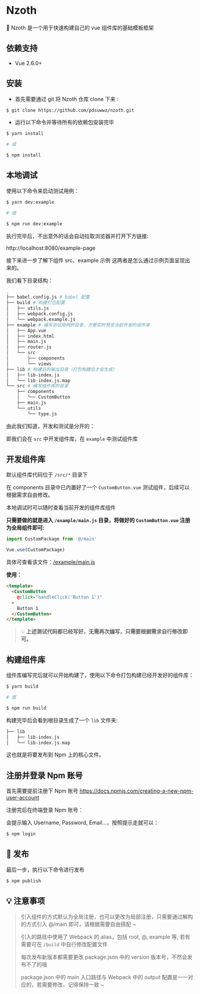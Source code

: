 # Nzoth

🦑 Nzoth 是一个用于快速构建自己的 vue 组件库的基础模板框架

## 依赖支持

* Vue 2.6.0+

## 安装

* 首先需要通过 git 将 Nzoth 仓库 clone 下来 :

```bash
$ git clone https://github.com/pdsuwwz/nzoth.git
```

* 运行以下命令并等待所有的依赖包安装完毕

```bash
$ yarn install

# 或

$ npm install
```

## 本地调试

使用以下命令来启动测试用例：

```bash
$ yarn dev:example

# 或

$ npm run dev:example
```

执行完毕后，不出意外的话会自动拉取浏览器并打开下方链接: 

http://localhost:8080/example-page


接下来进一步了解下组件 src、example 示例 这两者是怎么通过示例页面呈现出来的。

我们看下目录结构：

```bash
.
├── babel.config.js # babel 配置
├── build # 构建打包配置
│   ├── utils.js
│   ├── webpack.config.js
│   └── webpack.example.js
├── example # 编写测试用例的目录，方便实时预览当前开发的组件库
│   ├── App.vue
│   ├── index.html
│   ├── main.js
│   ├── router.js
│   └── src
│       ├── components
│       └── views
├── lib # 构建后的输出目录（打包构建后才会生成）
│   ├── lib-index.js
│   └── lib-index.js.map
└── src # 编写组件库的目录
    ├── components
    │   └── CustomButton
    ├── main.js
    └── utils
        └── type.js
```

由此我们知道，开发和测试是分开的：

即我们会在 `src` 中开发组件库，在 `example` 中测试组件库

## 开发组件库

默认组件库代码位于 `/src/*` 目录下

在 components 目录中已内置好了一个 `CustomButton.vue` 测试组件，后续可以根据需求自由修改。

本地调试时可以随时查看当前开发的组件库组件


__只需要做的就是进入 `/example/main.js` 目录，将做好的 `CustomButton.vue` 注册为全局组件即可:__

```js
import CustomPackage from '@/main'

Vue.use(CustomPackage)
```

具体可查看该文件：[/example/main.js](https://github.com/pdsuwwz/nzoth/blob/1382f8d5092f9826d043263217bdce4b33b79483/example/main.js)


__使用：__

```html
<template>
  <CustomButton
    @click="handleClick('Button 1')"
  >
    Button 1
  </CustomButton>
</template>
```

> 💡 __上述测试代码都已经写好，无需再次编写，只需要根据需求自行修改即可。__


## 构建组件库

组件库编写完后就可以开始构建了，使用以下命令打包构建已经开发好的组件库：

```bash
$ yarn build

# 或

$ npm run build
```

构建完毕后会看到根目录生成了一个 `lib` 文件夹:

```bash
├── lib
│   ├── lib-index.js
│   └── lib-index.js.map
```

这也就是将要发布到 Npm 上的核心文件。

## 注册并登录 Npm 账号

首先需要提前注册下 Npm 账号 https://docs.npmjs.com/creating-a-new-npm-user-account

注册完后在终端登录 Npm 账号：

会提示输入 Username, Password, Email...，按照提示走就可以：

```bash
$ npm login
```

## 🚀 发布
最后一步，执行以下命令进行发布

```bash
$ npm publish
```

## 💡 注意事项

> 引入组件的方式默认为全局注册，也可以更改为局部注册，只需要通过解构的方式引入 @/main 即可，请根据需要自由搭配 ~
>
> 引入的路径中使用了 Webpack 的 alias，包括 root, @, example 等, 若有需要可在 `/build` 中自行修改配置文件
>
> 每次发布新版本都需要更改 package.json 中的 version 版本号，不然会发布不了的哦
>
> package.json 中的 main 入口路径与 Webpack 中的 output 配置是一一对应的，若需要修改，记得保持一致 ~